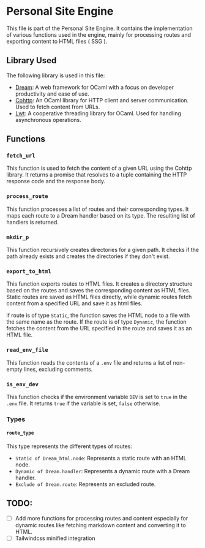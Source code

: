 # Personal Site Engine

This file is part of the Personal Site Engine. It contains the implementation of various functions used in the engine, mainly for processing routes and exporting content to HTML files ( SSG ).

## Library Used

The following library is used in this file:

- [Dream](https://aantron.github.io/dream/): A web framework for OCaml with a focus on developer productivity and ease of use.
- [Cohttp](https://github.com/mirage/ocaml-cohttp): An OCaml library for HTTP client and server communication. Used to fetch content from URLs.
- [Lwt](https://github.com/ocsigen/lwt): A cooperative threading library for OCaml. Used for handling asynchronous operations.

## Functions

### `fetch_url`

This function is used to fetch the content of a given URL using the Cohttp library. It returns a promise that resolves to a tuple containing the HTTP response code and the response body.

### `process_route`

This function processes a list of routes and their corresponding types. It maps each route to a Dream handler based on its type. The resulting list of handlers is returned.

### `mkdir_p`

This function recursively creates directories for a given path. It checks if the path already exists and creates the directories if they don't exist.

### `export_to_html`

This function exports routes to HTML files. It creates a directory structure based on the routes and saves the corresponding content as HTML files. Static routes are saved as HTML files directly, while dynamic routes fetch content from a specified URL and save it as html files.

if route is of type `Static`, the function saves the HTML node to a file with the same name as the route. If the route is of type `Dynamic`, the function fetches the content from the URL specified in the route and saves it as an HTML file.

### `read_env_file`

This function reads the contents of a `.env` file and returns a list of non-empty lines, excluding comments.

### `is_env_dev`

This function checks if the environment variable `DEV` is set to `true` in the `.env` file. It returns `true` if the variable is set, `false` otherwise.

### Types

#### `route_type`

This type represents the different types of routes:

- `Static of Dream_html.node`: Represents a static route with an HTML node.
- `Dynamic of Dream.handler`: Represents a dynamic route with a Dream handler.
- `Exclude of Dream.route`: Represents an excluded route.

## TODO:
- [ ] Add more functions for processing routes and content especially for dynamic routes like fetching markdown content and converting it to HTML.
- [ ] Tailwindcss minified integration